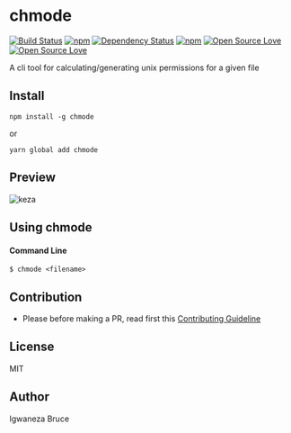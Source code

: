 # chmode

[![Build Status](https://travis-ci.org/knowbee/chmode.svg?branch=master)](https://travis-ci.org/knowbee/chmode)
[![npm](https://img.shields.io/npm/dt/chmode.svg)](https://www.npmjs.com/package/chmode)
[![Dependency Status](https://david-dm.org/knowbee/chmode.svg)](https://david-dm.org/knowbee/chmode)
[![npm](https://img.shields.io/npm/v/chmode.svg)](https://www.npmjs.com/package/chmode)
[![Open Source Love](https://badges.frapsoft.com/os/v1/open-source.svg?v=102)](https://github.com/ellerbrock/open-source-badge/)
[![Open Source Love](https://badges.frapsoft.com/os/mit/mit.svg?v=102)](https://github.com/ellerbrock/open-source-badge/)

A cli tool for calculating/generating unix permissions for a given file

## Install

```cli
npm install -g chmode
```

or

```cli
yarn global add chmode
```

## Preview

![keza](https://res.cloudinary.com/pcesar/image/upload/v1577357914/pcesar/chmode.gif)

## Using chmode

#### Command Line

```cli
$ chmode <filename>
```

## Contribution

- Please before making a PR, read first this [Contributing Guideline](./CONTRIBUTING.md)

## License

MIT

## Author

Igwaneza Bruce

